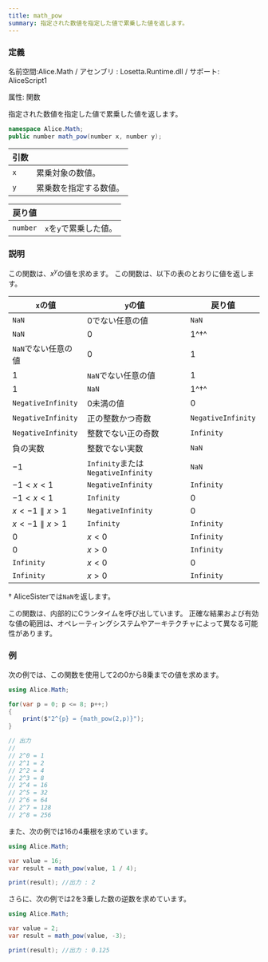```yaml
---
title: math_pow
summary: 指定された数値を指定した値で累乗した値を返します。
---
```


### 定義
名前空間:Alice.Math / アセンブリ : Losetta.Runtime.dll / サポート: AliceScript1

属性: 関数

指定された数値を指定した値で累乗した値を返します。

```cs title="AliceScript"
namespace Alice.Math;
public number math_pow(number x, number y);
```

|引数| |
|-|-|
|`x`|累乗対象の数値。|
|`y`|累乗数を指定する数値。|

|戻り値| |
|-|-|
|`number`|`x`を`y`で累乗した値。|

### 説明
この関数は、$x^y$の値を求めます。
この関数は、以下の表のとおりに値を返します。

|`x`の値|`y`の値|戻り値|
|---|---|---|
|`NaN`|$0$でない任意の値|`NaN`|
|`NaN`|$0$|$1$^†^|
|`NaN`でない任意の値|$0$|$1$|
|$1$|`NaN`でない任意の値|$1$|
|$1$|`NaN`|$1$^†^|
|`NegativeInfinity`|$0$未満の値|$0$|
|`NegativeInfinity`|正の整数かつ奇数|`NegativeInfinity`|
|`NegativeInfinity`|整数でない正の奇数|`Infinity`|
|負の実数|整数でない実数|`NaN`|
|$-1$|`Infinity`または`NegativeInfinity`|`NaN`|
|$-1 < x < 1$|`NegativeInfinity`|`Infinity`|
|$-1 < x < 1$|`Infinity`|$0$|
|$x < -1 \parallel x > 1$|`NegativeInfinity`|$0$|
|$x < -1 \parallel x > 1$|`Infinity`|`Infinity`|
|$0$|$x < 0$|`Infinity`|
|$0$|$x > 0$|`Infinity`|
|`Infinity`|$x < 0$|$0$|
|`Infinity`|$x > 0$|`Infinity`|

† AliceSisterでは`NaN`を返します。

この関数は、内部的にCランタイムを呼び出しています。
正確な結果および有効な値の範囲は、オペレーティングシステムやアーキテクチャによって異なる可能性があります。

### 例
次の例では、この関数を使用して2の0から8乗までの値を求めます。

```cs title="AliceScript"
using Alice.Math;

for(var p = 0; p <= 8; p++;)
{
    print($"2^{p} = {math_pow(2,p)}");
}

// 出力
// 
// 2^0 = 1
// 2^1 = 2
// 2^2 = 4
// 2^3 = 8
// 2^4 = 16
// 2^5 = 32
// 2^6 = 64
// 2^7 = 128
// 2^8 = 256
```

また、次の例では16の4乗根を求めています。

```cs title="AliceScript"
using Alice.Math;

var value = 16;
var result = math_pow(value, 1 / 4);

print(result); //出力 : 2
```

さらに、次の例では2を3乗した数の逆数を求めています。

```cs title="AliceScript"
using Alice.Math;

var value = 2;
var result = math_pow(value, -3);

print(result); //出力 : 0.125
```